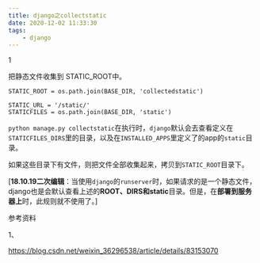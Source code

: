 ```yaml
---
title: django之collectstatic
date: 2020-12-02 11:33:30
tags:
	- django
---
```


1

把静态文件收集到 STATIC_ROOT中。

```
STATIC_ROOT = os.path.join(BASE_DIR, 'collectedstatic')

STATIC_URL = '/static/'
STATICFILES = os.path.join(BASE_DIR, 'static')
```

`python manage.py collectstatic`在执行时，`django`默认会去查看定义在`STATICFILES_DIRS`里的目录，以及在`INSTALLED_APPS`里定义了的app的`static`目录。

如果这些目录下有文件，则把文件全部收集起来，拷贝到`STATIC_ROOT`目录下。

[**18.10.19二次编辑**：当使用`django`的`runserver`时，如果请求的是一个静态文件，django也是会默认查看上述的**ROOT、DIRS和static**目录。但是，在**部署到服务器上**时，此规则就不使用了。]



参考资料

1、

https://blog.csdn.net/weixin_36296538/article/details/83153070